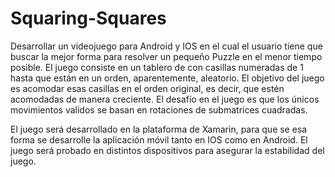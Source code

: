 # Squaring-Squares


 Desarrollar un videojuego para Android y IOS  en el cual el usuario tiene que buscar la mejor forma para resolver un pequeño Puzzle en el menor tiempo posible. El juego consiste en un tablero de  con casillas numeradas de 1 hasta  que están en un orden, aparentemente, aleatorio. El objetivo del juego es acomodar esas  casillas en el orden original, es decir, que estén acomodadas de manera creciente. El desafío en el juego es que los únicos movimientos validos se basan en rotaciones de submatrices cuadradas.

El juego será desarrollado en la plataforma de Xamarin, para que se esa forma se desarrolle la aplicación móvil tanto en IOS como en Android. El juego será probado en distintos dispositivos para asegurar la estabilidad del juego. 


